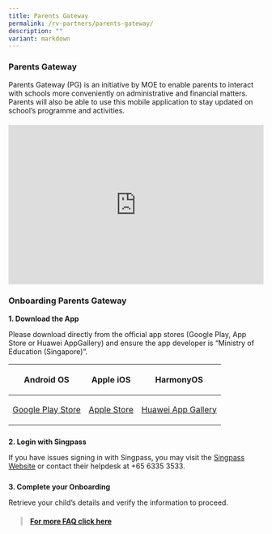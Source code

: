 ```yaml
---
title: Parents Gateway
permalink: /rv-partners/parents-gateway/
description: ""
variant: markdown
---
```

<h3><strong>Parents Gateway</strong></h3>
<p>Parents Gateway (PG) is an initiative by MOE to enable parents to interact with schools more conveniently on administrative and financial matters. Parents will also be able to use this mobile application to stay updated on school’s programme and activities.</p>


<div style="text-align: center; margin-top: 20px; margin-bottom: 20px;" class="iframe-wrapper">
  <iframe style="max-width: 100%;" height="315" width="560" allowfullscreen="" frameborder="0" src="https://www.youtube.com/embed/PCM5o8jAncc"></iframe>
</div>


<h3><strong>Onboarding Parents Gateway</strong></h3>


<p><strong>1. Download the App</strong></p>
<p>Please download directly from the official app stores (Google Play, App Store or Huawei AppGallery) and ensure the app developer is “Ministry of Education (Singapore)”.</p>


<table style="min-width: 75px; width: 100%; table-layout: fixed; border-collapse: collapse; text-align: center;">
  <colgroup><col><col><col></colgroup>
  <thead>
    <tr>
      <th><p>Android OS</p></th>
      <th><p>Apple iOS</p></th>
      <th><p><strong>HarmonyOS</strong></p></th>
    </tr>
  </thead>
  <tbody>
    <tr>
      <td>
        <p><a rel="noopener nofollow" target="_blank" href="https://play.google.com/store/apps/details?id=com.moe.pgp&amp;pli=1">Google Play Store</a></p>
      </td>
      <td>
        <p><a rel="noopener nofollow" target="_blank" href="https://apps.apple.com/sg/app/parents-gateway/id1267198708">Apple Store</a></p>
      </td>
      <td>
        <p><a rel="noopener nofollow" target="_blank" href="https://appgallery.huawei.com/app/C101325885">Huawei App Gallery</a></p>
      </td>
    </tr>
  </tbody>
</table>


<p style="margin-top: 24px;"><strong>2. Login with Singpass</strong></p>
<p>If you have issues signing in with Singpass, you may visit the <a rel="noopener nofollow" target="_blank" href="https://www.singpass.gov.sg/main/">Singpass Website</a> or contact their helpdesk at +65 6335 3533.</p>


<p style="margin-top: 24px;"><strong>3. Complete your Onboarding</strong></p>
<p>Retrieve your child’s details and verify the information to proceed.</p>


<blockquote style="border-left: 4px solid #ccc; padding-left: 15px; margin-top: 20px;">
  <p><strong><a rel="noopener nofollow" target="_blank" href="https://ask.gov.sg/parentsgateway">For more FAQ click here</a></strong></p>
</blockquote>